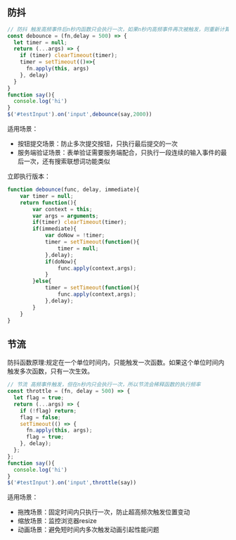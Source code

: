 ## 防抖

```javascript
// 防抖 触发高频事件后n秒内函数只会执行一次，如果n秒内高频事件再次被触发，则重新计算时间
const debounce = (fn,delay = 500) => {
  let timer = null;
  return (...args) => {
    if (timer) clearTimeout(timer);
    timer = setTimeout(()=>{
      fn.apply(this, args)
    }, delay)
  }
}
function say(){
  console.log('hi')
}
$('#testInput').on('input',debounce(say,2000))
```

适用场景：

- 按钮提交场景：防止多次提交按钮，只执行最后提交的一次
- 服务端验证场景：表单验证需要服务端配合，只执行一段连续的输入事件的最后一次，还有搜索联想词功能类似

立即执行版本：

```javascript
function debounce(func, delay, immediate){
    var timer = null;
    return function(){
        var context = this;
        var args = arguments;
        if(timer) clearTimeout(timer);
        if(immediate){
            var doNow = !timer;
            timer = setTimeout(function(){
                timer = null;
            },delay);
            if(doNow){
                func.apply(context,args);
            }
        }else{
            timer = setTimeout(function(){
                func.apply(context,args);
            },delay);
        }
    }
}
```

## 节流

防抖函数原理:规定在一个单位时间内，只能触发一次函数。如果这个单位时间内触发多次函数，只有一次生效。

```javascript
// 节流 高频事件触发，但在n秒内只会执行一次，所以节流会稀释函数的执行频率
const throttle = (fn, delay = 500) => {
  let flag = true;
  return (...args) => {
    if (!flag) return;
    flag = false;
    setTimeout(() => {
      fn.apply(this, args);
      flag = true;
    }, delay);
  };
};
function say(){
  console.log('hi')
}
$('#testInput').on('input',throttle(say))
```

适用场景：

- 拖拽场景：固定时间内只执行一次，防止超高频次触发位置变动
- 缩放场景：监控浏览器resize
- 动画场景：避免短时间内多次触发动画引起性能问题
